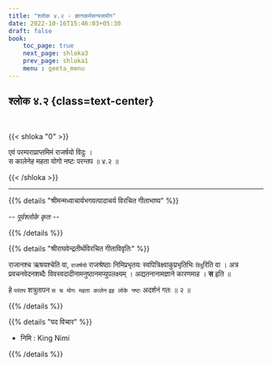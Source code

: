 ```yaml
---
title: "श्लोक ४.२ - ज्ञानकर्मसन्यसयोग"
date: 2022-10-16T15:46:03+05:30
draft: false
book:
    toc_page: true
    next_page: shloka3
    prev_page: shloka1
    menu : geeta_menu
---
```




## श्लोक ४.२ {class=text-center}

<br/>

{{< shloka  "0"  >}}

एवं परम्पराप्राप्तमिमं राजर्षयो विदुः ।  
स कालेनेह महता योगो नष्टः परन्तप  ॥ ४.२ ॥

{{< /shloka >}}

---


{{% details "श्रीमन्मध्वाचार्यभगवत्पादाचर्य विरचित  गीताभाष्य" %}}

 --  *पूर्वश्लोके कृतः* --

{{% /details %}}



{{% details "श्रीराघवेन्द्रतीर्थविरचित गीताविवृतिः" %}}

राजानश्च ऋषयश्चेति वा, `राजर्षयो` राजश्रेष्ठाः निमिप्रभृतयः
स्वपित्रिक्ष्वाकुप्रभृतिभिः `विदु`रिति वा । 
अत्र प्रवचनवेदनशब्दैः 
विवस्वदादीनामनुष्ठानमप्युपलक्ष्यम्‌ । 
अद्यतनानामज्ञाने कारणमाह । 
**स** इति ॥  

हे `परंतप` शत्रुतापन `स च योगः महता कालेन` 
`इह लोके नष्टः` अदर्शनं गतः ॥ २ ॥

{{% /details %}}



{{% details "पद विचार" %}}

- निमि  : King Nimi

{{% /details %}}
